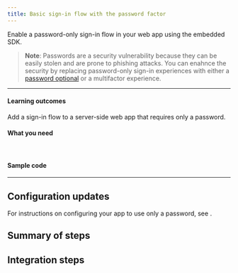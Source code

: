 ```yaml
---
title: Basic sign-in flow with the password factor
---
```


<ApiLifecycle access="ie" />

Enable a password-only sign-in flow in your web app using the embedded SDK.

> **Note**: Passwords are a security vulnerability because they can be easily stolen and are prone to phishing attacks. You can enahnce the security by replacing password-only sign-in experiences with either a [password optional](https://developer.okta.com/docs/guides/pwd-optional-overview) or a multifactor experience.
<StackSnippet snippet="pwdoptionalusecase" />

---

#### Learning outcomes

Add a sign-in flow to a server-side web app that requires only a password.

#### What you need

<StackSnippet snippet="whatyouneed" />
<br />

#### Sample code

<StackSnippet snippet="samplecode" />

---

## Configuration updates

For instructions on configuring your app to use only a password, see <StackSnippet snippet="configureyourapp" inline />.

## Summary of steps

<StackSnippet snippet="summaryofsteps" />

## Integration steps

<StackSnippet snippet="integrationsteps" />

<StackSnippet snippet="getuserprofile" />

